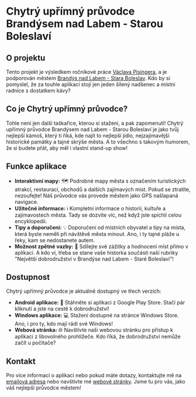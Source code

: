 # Chytrý upřímný průvodce Brandýsem nad Labem - Starou Boleslaví

## O projektu

Tento projekt je výsledkem ročníkové práce [Václava Pisingera](https://vaclavpi.github.io/), a je podporován městem [Brandýs nad Labem - Stara Boleslav](https://www.brandysko.cz/). Kdo by si pomyslel, že za touhle aplikací stojí jen jeden šílený nadšenec a místní radnice s dostatkem kávy?

## Co je Chytrý upřímný průvodce?

Tohle není jen další taškařice, kterou si stažení, a pak zapomenutí! Chytrý upřímný průvodce Brandýsem nad Labem - Starou Boleslaví je jako tvůj nejlepší kámoš, který ti říká, kde najít to nejlepší jídlo, nejzajímavější historické památky a tajné skrýše města. A to všechno s takovým humorem, že si budete přát, aby měl i vlastní stand-up show!

## Funkce aplikace

- **Interaktivní mapy:** 🗺️ Podrobné mapy města s označením turistických atrakcí, restaurací, obchodů a dalších zajímavých míst. Pokud se ztratíte, nezoufejte! Náš průvodce vás provede městem jako GPS našlapaná navigace.
- **Užitečné informace:** ℹ️ Kompletní informace o historii, kultuře a zajímavostech města. Tady se dozvíte víc, než když jste spíchli celou encyklopedii.
- **Tipy a doporučení:** 💡 Doporučení od místních obyvatel a tipy na místa, která byste neměli při návštěvě města minout. Ano, i ty tajné pláže u řeky, kam se nedostanete autem.
- **Možnost zpětné vazby:** 📝 Sdílejte své zážitky a hodnocení míst přímo v aplikaci. A kdo ví, třeba se stane vaše historka součástí naší rubriky "Největší dobrodružství v Brandýse nad Labem - Staré Boleslavi"!

## Dostupnost

Chytrý upřímný průvodce je aktuálně dostupný ve třech verzích:

- **Android aplikace:** 📱 Stáhněte si aplikaci z Google Play Store. Stačí pár kliknutí a jste na cestě k dobrodružství!
- **Windows aplikace:** 💻 Stažení dostupné na stránce Windows Store. Ano, i pro ty, kdo mají rádi své Windows!
- **Webová stránka:** 🌐 Navštivte naši webovou stránku pro přístup k aplikaci z libovolného prohlížeče. Kdo říká, že dobrodružství nemůže začít u počítače?

## Kontakt

Pro více informací o aplikaci nebo pokud máte dotazy, kontaktujte mě na [emailová adresa](mailto:vpi@outlook.cz) nebo navštivte mé [webové stránky](https://vaclavpi.github.io/). Jsme tu pro vás, jako váš nejlepší průvodce městem!